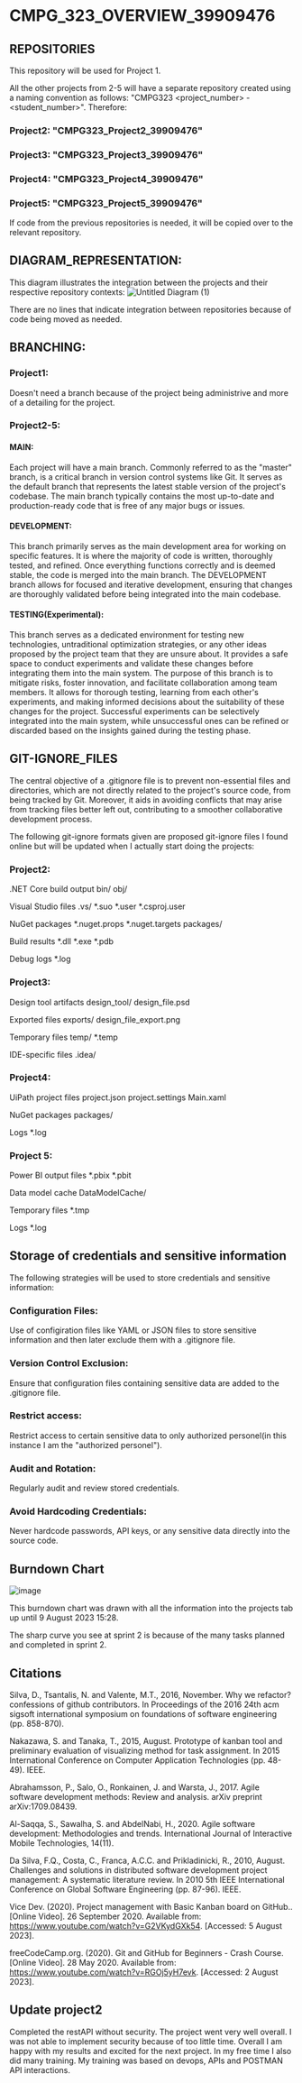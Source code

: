 # CMPG_323_OVERVIEW_39909476
## REPOSITORIES

This repository will be used for Project 1.

All the other projects from 2-5 will have a separate repository created using a naming convention as follows: "CMPG323 <project_number> - <student_number>".
Therefore:

### Project2: "CMPG323_Project2_39909476"

### Project3: "CMPG323_Project3_39909476"

### Project4: "CMPG323_Project4_39909476"

### Project5: "CMPG323_Project5_39909476"

If code from the previous repositories is needed, it will be copied over to the relevant repository.

## DIAGRAM_REPRESENTATION:

This diagram illustrates the integration between the projects and their respective repository contexts:
![Untitled Diagram (1)](https://github.com/XoXoTheFrozenFox/CMPG_323_OVERVIEW_39909476/assets/104361159/2b7bacdf-c453-4251-bbe5-b13c45355f1c)

There are no lines that indicate integration between repositories because of code being moved as needed.

## BRANCHING:

### Project1:

Doesn't need a branch because of the project being administrive and more of a detailing for the project.

### Project2-5:

#### MAIN: 

Each project will have a main branch. Commonly referred to as the "master" branch, is a critical branch in version control systems like Git. It serves as the default branch that represents the latest stable version of the project's codebase. The main branch typically contains the most up-to-date and production-ready code that is free of any major bugs or issues.

#### DEVELOPMENT: 

This branch primarily serves as the main development area for working on specific features. It is where the majority of code is written, thoroughly tested, and refined. Once everything functions correctly and is deemed stable, the code is merged into the main branch. The DEVELOPMENT branch allows for focused and iterative development, ensuring that changes are thoroughly validated before being integrated into the main codebase.

#### TESTING(Experimental): 

This branch serves as a dedicated environment for testing new technologies, untraditional optimization strategies, or any other ideas proposed by the project team that they are unsure about. It provides a safe space to conduct experiments and validate these changes before integrating them into the main system. The purpose of this branch is to mitigate risks, foster innovation, and facilitate collaboration among team members. It allows for thorough testing, learning from each other's experiments, and making informed decisions about the suitability of these changes for the project. Successful experiments can be selectively integrated into the main system, while unsuccessful ones can be refined or discarded based on the insights gained during the testing phase.

## GIT-IGNORE_FILES

The central objective of a .gitignore file is to prevent non-essential files and directories, which are not directly related to the project's source code, from being tracked by Git. Moreover, it aids in avoiding conflicts that may arise from tracking files better left out, contributing to a smoother collaborative development process.

The following git-ignore formats given are proposed git-ignore files I found online but will be updated when I actually start doing the projects:

### Project2:

.NET Core build output
bin/
obj/

Visual Studio files
.vs/
*.suo
*.user
*.csproj.user

NuGet packages
*.nuget.props
*.nuget.targets
packages/

Build results
*.dll
*.exe
*.pdb

Debug logs
*.log

### Project3:

Design tool artifacts
design_tool/
design_file.psd

Exported files
exports/
design_file_export.png

Temporary files
temp/
*.temp

IDE-specific files
.idea/

### Project4:

UiPath project files
project.json
project.settings
Main.xaml

NuGet packages
packages/

Logs
*.log

### Project 5:

Power BI output files
*.pbix
*.pbit

Data model cache
DataModelCache/

Temporary files
*.tmp

Logs
*.log

## Storage of credentials and sensitive information

The following strategies will be used to store credentials and sensitive information:

### Configuration Files: 

Use of configiration files like YAML or JSON files to store sensitive information and then later exclude them with a .gitignore file.

### Version Control Exclusion: 

Ensure that configuration files containing sensitive data are added to the .gitignore file.

### Restrict access: 

Restrict access to certain sensitive data to only authorized personel(in this instance I am the "authorized personel").

### Audit and Rotation: 

Regularly audit and review stored credentials. 

### Avoid Hardcoding Credentials:

Never hardcode passwords, API keys, or any sensitive data directly into the source code.

## Burndown Chart

![image](https://github.com/XoXoTheFrozenFox/CMPG_323_OVERVIEW_39909476/assets/104361159/7405ce28-dc77-4db6-befa-d6b9d4cc4c86)

This burndown chart was drawn with all the information into the projects tab up until 9 August 2023 15:28.

The sharp curve you see at sprint 2 is because of the many tasks planned and completed in sprint 2.

## Citations
Silva, D., Tsantalis, N. and Valente, M.T., 2016, November. Why we refactor? confessions of github contributors. In Proceedings of the 2016 24th acm sigsoft international symposium on foundations of software engineering (pp. 858-870).

Nakazawa, S. and Tanaka, T., 2015, August. Prototype of kanban tool and preliminary evaluation of visualizing method for task assignment. In 2015 International Conference on Computer Application Technologies (pp. 48-49). IEEE.

Abrahamsson, P., Salo, O., Ronkainen, J. and Warsta, J., 2017. Agile software development methods: Review and analysis. arXiv preprint arXiv:1709.08439.

Al-Saqqa, S., Sawalha, S. and AbdelNabi, H., 2020. Agile software development: Methodologies and trends. International Journal of Interactive Mobile Technologies, 14(11).

Da Silva, F.Q., Costa, C., Franca, A.C.C. and Prikladinicki, R., 2010, August. Challenges and solutions in distributed software development project management: A systematic literature review. In 2010 5th IEEE International Conference on Global Software Engineering (pp. 87-96). IEEE.

Vice Dev. (2020). Project management with Basic Kanban board on GitHub.. [Online Video]. 26 September 2020. Available from: https://www.youtube.com/watch?v=G2VKydGXk54. [Accessed: 5 August 2023].

freeCodeCamp.org. (2020). Git and GitHub for Beginners - Crash Course. [Online Video]. 28 May 2020. Available from: https://www.youtube.com/watch?v=RGOj5yH7evk. [Accessed: 2 August 2023].

## Update project2

Completed the restAPI without security. The project went very well overall. I was not able to implement security because of too little time. Overall I am happy with my results and excited for the next project. In my free time I also did many training. My training was based on devops, APIs and POSTMAN API interactions.
